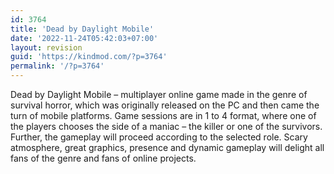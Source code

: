 ```yaml
---
id: 3764
title: 'Dead by Daylight Mobile'
date: '2022-11-24T05:42:03+07:00'
layout: revision
guid: 'https://kindmod.com/?p=3764'
permalink: '/?p=3764'
---
```


Dead by Daylight Mobile – multiplayer online game made in the genre of survival horror, which was originally released on the PC and then came the turn of mobile platforms. Game sessions are in 1 to 4 format, where one of the players chooses the side of a maniac – the killer or one of the survivors. Further, the gameplay will proceed according to the selected role. Scary atmosphere, great graphics, presence and dynamic gameplay will delight all fans of the genre and fans of online projects.